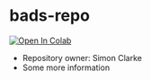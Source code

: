 # bads-repo

[![Open In Colab](https://colab.research.google.com/assets/colab-badge.svg)](https://colab.research.google.com/github/coramthomas/bads-repo/blob/main/README.md)

* Repository owner: Simon Clarke
* Some more information
